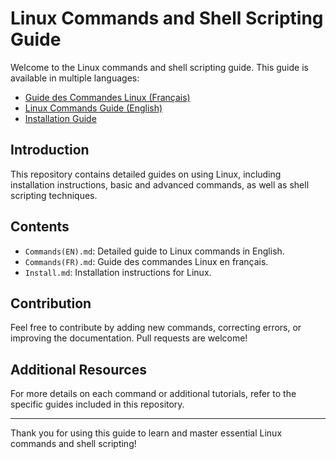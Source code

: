 # Linux Commands and Shell Scripting Guide

Welcome to the Linux commands and shell scripting guide. This guide is available in multiple languages:

- [Guide des Commandes Linux (Français)](commands(fr).md)
- [Linux Commands Guide (English)](commands(en).md)
- [Installation Guide](install.md)

## Introduction

This repository contains detailed guides on using Linux, including installation instructions, basic and advanced commands, as well as shell scripting techniques.

## Contents

- `Commands(EN).md`: Detailed guide to Linux commands in English.
- `Commands(FR).md`: Guide des commandes Linux en français.
- `Install.md`: Installation instructions for Linux.

## Contribution

Feel free to contribute by adding new commands, correcting errors, or improving the documentation. Pull requests are welcome!

## Additional Resources

For more details on each command or additional tutorials, refer to the specific guides included in this repository.

---

Thank you for using this guide to learn and master essential Linux commands and shell scripting!
